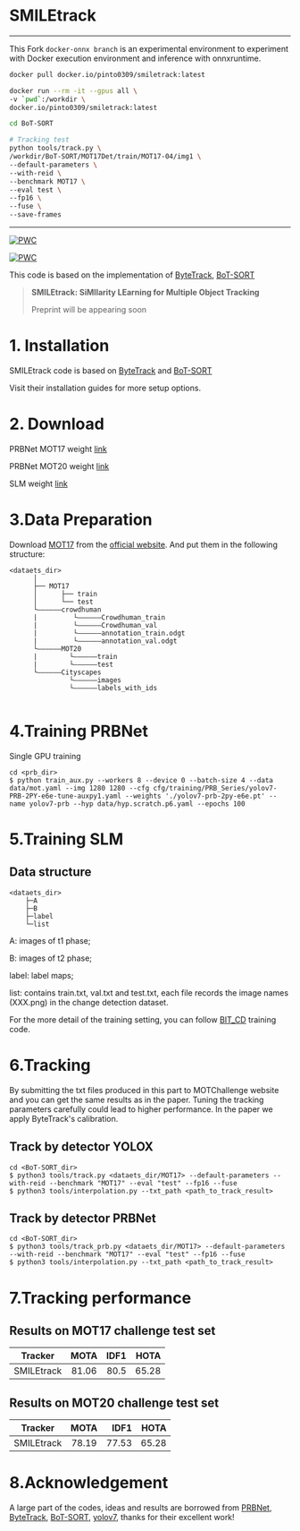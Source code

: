 # SMILEtrack

---

This Fork `docker-onnx branch` is an experimental environment to experiment with Docker execution environment and inference with onnxruntime.

```bash
docker pull docker.io/pinto0309/smiletrack:latest

docker run --rm -it --gpus all \
-v `pwd`:/workdir \
docker.io/pinto0309/smiletrack:latest

cd BoT-SORT

# Tracking test
python tools/track.py \
/workdir/BoT-SORT/MOT17Det/train/MOT17-04/img1 \
--default-parameters \
--with-reid \
--benchmark MOT17 \
--eval test \
--fp16 \
--fuse \
--save-frames
```

---


[![PWC](https://img.shields.io/endpoint.svg?url=https://paperswithcode.com/badge/smiletrack-similarity-learning-for-multiple/multi-object-tracking-on-mot17)](https://paperswithcode.com/sota/multi-object-tracking-on-mot17?p=smiletrack-similarity-learning-for-multiple)

[![PWC](https://img.shields.io/endpoint.svg?url=https://paperswithcode.com/badge/smiletrack-similarity-learning-for-multiple/multi-object-tracking-on-mot20-1)](https://paperswithcode.com/sota/multi-object-tracking-on-mot20-1?p=smiletrack-similarity-learning-for-multiple)

This code is based on the implementation of [ByteTrack](https://github.com/ifzhang/ByteTrack), [BoT-SORT](https://github.com/NirAharon/BoT-SORT#bot-sort)

> **SMILEtrack: SiMIlarity LEarning for Multiple Object Tracking**
>
> Preprint will be appearing soon

# 1. Installation

SMILEtrack code is based on [ByteTrack](https://github.com/ifzhang/ByteTrack) and [BoT-SORT](https://github.com/NirAharon/BoT-SORT#bot-sort)

Visit their installation guides for more setup options.

# 2. Download
PRBNet MOT17 weight [link](https://drive.google.com/file/d/1HRjka6Ma7Nrcmzt9FWNQ2ATviNGBuXLC/view?usp=share_link)

PRBNet MOT20 weight [link](https://drive.google.com/file/d/1KyRJNgfApv3m7cHdW7Ekt87pxrs_3ozu/view?usp=share_link)

SLM weight [link](https://drive.google.com/file/d/1RDuVo7jYBkyBR4ngnBaVQUtHL8nAaGaL/view?usp=share_link)

# 3.Data Preparation
Download [MOT17](https://motchallenge.net/data/MOT17/) from the [official website](https://motchallenge.net/). And put them in the following structure:
```
<dataets_dir>
      │
      ├── MOT17
      │      ├── train
      │      └── test
      └——————crowdhuman
      |         └——————Crowdhuman_train
      |         └——————Crowdhuman_val
      |         └——————annotation_train.odgt
      |         └——————annotation_val.odgt
      └——————MOT20
      |        └——————train
      |        └——————test
      └——————Cityscapes
               └——————images
               └——————labels_with_ids


```
# 4.Training PRBNet
Single GPU training
```
cd <prb_dir>
$ python train_aux.py --workers 8 --device 0 --batch-size 4 --data data/mot.yaml --img 1280 1280 --cfg cfg/training/PRB_Series/yolov7-PRB-2PY-e6e-tune-auxpy1.yaml --weights './yolov7-prb-2py-e6e.pt' --name yolov7-prb --hyp data/hyp.scratch.p6.yaml --epochs 100
```
# 5.Training SLM
## Data structure
```
<dataets_dir>
    ├─A
    ├─B
    ├─label
    └─list

```
A: images of t1 phase;

B: images of t2 phase;

label: label maps;

list: contains train.txt, val.txt and test.txt, each file records the image names (XXX.png) in the change detection dataset.

For the more detail of the training setting, you can follow [BIT_CD](https://github.com/justchenhao/BIT_CD) training code.

# 6.Tracking

By submitting the txt files produced in this part to MOTChallenge website and you can get the same results as in the paper.
Tuning the tracking parameters carefully could lead to higher performance. In the paper we apply ByteTrack's calibration.

## Track by detector YOLOX
```
cd <BoT-SORT_dir>
$ python3 tools/track.py <dataets_dir/MOT17> --default-parameters --with-reid --benchmark "MOT17" --eval "test" --fp16 --fuse
$ python3 tools/interpolation.py --txt_path <path_to_track_result>
```
## Track by detector PRBNet
```
cd <BoT-SORT_dir>
$ python3 tools/track_prb.py <dataets_dir/MOT17> --default-parameters --with-reid --benchmark "MOT17" --eval "test" --fp16 --fuse
$ python3 tools/interpolation.py --txt_path <path_to_track_result>
```
# 7.Tracking performance
## Results on MOT17 challenge test set
| Tracker | MOTA | IDF1 | HOTA |
|-------|:-----:|------:|------:|
| SMILEtrack |  81.06  |   80.5 |   65.28    |


## Results on MOT20 challenge test set
| Tracker | MOTA | IDF1 | HOTA |
|-------|:-----:|------:|------:|
| SMILEtrack |  78.19  |   77.53 |   65.28    |

# 8.Acknowledgement
A large part of the codes, ideas and results are borrowed from [PRBNet](https://github.com/pingyang1117/PRBNet_PyTorch), [ByteTrack](https://github.com/ifzhang/ByteTrack), [BoT-SORT](https://github.com/NirAharon/BoT-SORT#bot-sort), [yolov7](https://github.com/WongKinYiu/yolov7), thanks for their excellent work!


